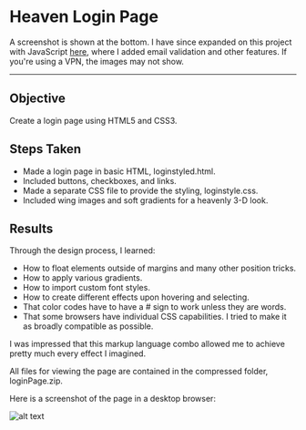 # Heaven Login Page

A screenshot is shown at the bottom. I have since expanded on this project with JavaScript [here](https://github.com/rebeccapizano/Portfolio/edit/master/JavaScript/LoginPage/ReadMe.md), where I added email validation and other features. If you're using a VPN, the images may not show.
___
## Objective
Create a login page using HTML5 and CSS3.

## Steps Taken
* Made a login page in basic HTML, loginstyled.html.
* Included buttons, checkboxes, and links.
* Made a separate CSS file to provide the styling, loginstyle.css.
* Included wing images and soft gradients for a heavenly 3-D look.

## Results
Through the design process, I learned:
* How to float elements outside of margins and many other position tricks. 
* How to apply various gradients.
* How to import custom font styles.
* How to create different effects upon hovering and selecting.
* That color codes have to have a # sign to work unless they are words.
* That some browsers have individual CSS capabilities. I tried to make it as broadly compatible as possible.

I was impressed that this markup language combo allowed me to achieve pretty much every effect I imagined.

All files for viewing the page are contained in the compressed folder, loginPage.zip. 

Here is a screenshot of the page in a desktop browser:

![alt text](https://github.com/rebeccapizano/Portfolio/blob/master/HTML-CSS/LoginPage/loginPage.PNG)
